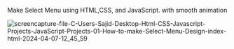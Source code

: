 Make Select Menu using HTML,CSS, and JavaScript. with smooth animation

![screencapture-file-C-Users-Sajid-Desktop-Html-CSS-Javascript-Projects-JavaScript-Projects-01-How-to-make-Select-Menu-Design-index-html-2024-04-07-12_45_59](https://github.com/sajidasghar/Select-Menu-Design-javaScript/assets/152764869/1e0fb7d6-ac6b-4bca-80a1-0ed9cbbb6c82)
